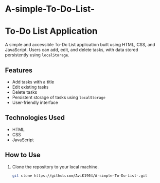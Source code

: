 ﻿# A-simple-To-Do-List-

 # To-Do List Application

A simple and accessible To-Do List application built using HTML, CSS, and JavaScript. Users can add, edit, and delete tasks, with data stored persistently using `localStorage`.

## Features
- Add tasks with a title
- Edit existing tasks
- Delete tasks
- Persistent storage of tasks using `localStorage`
- User-friendly interface

## Technologies Used
- HTML
- CSS
- JavaScript

## How to Use
1. Clone the repository to your local machine.
   ```bash
   git clone https://github.com/AviK1904/A-simple-To-Do-List-.git

